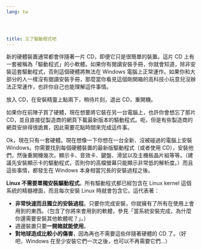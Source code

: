 ```yaml
---
lang: tw
﻿



title: 忘了驅動程式吧
---
```


新的硬體裝置通常都會伴隨著一片 CD，即便它只是很簡單的裝置。這片 CD 上有一套被稱為「驅動程式」的小軟體。如果你有閱讀安裝手冊，你就會知道，除非安裝這套驅動程式，否則這個硬體將無法在 Windows 電腦上正常運作。如果你和大部分的人一樣沒有閱讀安裝手冊，那麼當你看見這個剛開箱的高科技小玩意兒沒辦法正常運作，也許你自己也能理解這件事情。

放入 CD，在安裝精靈上點兩下，稍待片刻，退出 CD，重開機。

如果你在前陣子買了硬體，現在想要將它裝在另一台電腦上，也許你會想忘了那片 CD，並且直接從製造商的網頁下載最新版本的驅動程式。呃，但是有些製造商的網頁安排得很詭異，因此需要花點時間來完成這件事。

Ok，現在只有一套硬體。現在想像一下你想在一台全新、沒被碰過的電腦上安裝 Windows。你需要找到每個硬體裝置的最新版驅動程式（或者使用 CD），安裝他們，然後重開機幾次。顯示卡、音效卡、鍵盤、滑鼠以及主機板晶片組等等。（建議先安裝顯示卡的驅動程式，否則你的高檔螢幕只能顯示非常低的解析度。）而且這些事情，都發生在 Windows 本身相當冗長的安裝過程之後。

<b>Linux 不需要單獨安裝驅動程式</b>。所有驅動程式都已經包含在 Linux kernel 這個系統的精髓裡面，而且每次安裝 Linux 時就會包含它。這代表著：

<ul>
<li><b>非常快速而且獨立的安裝過程</b>。只要你完成安裝，你就擁有了所有在使用上會用到的東西。（包含了你將來會用到的軟體，參見「當系統安裝完成，為什麼你還需要安裝其他軟體呢？」。）</li>
<li>週邊裝置只要<b>一開箱就能使用</b>。</li>
<li><b>對地球造成比較小的傷害</b>，因為再也不需要這些伴隨著硬體的 CD 了。（好吧，Windows 在至少安裝它們一次之後，也可以不再需要它們…）</li>
</ul>




 